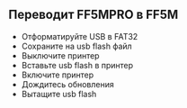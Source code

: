 ## Переводит FF5MPRO в FF5M

- Отформатируйте USB в FAT32
- Сохраните на usb flash файл
- Выключите принтер
- Вставьте usb flash в принтер
- Включите принтер
- Дождитесь обновления
- Вытащите usb flash

